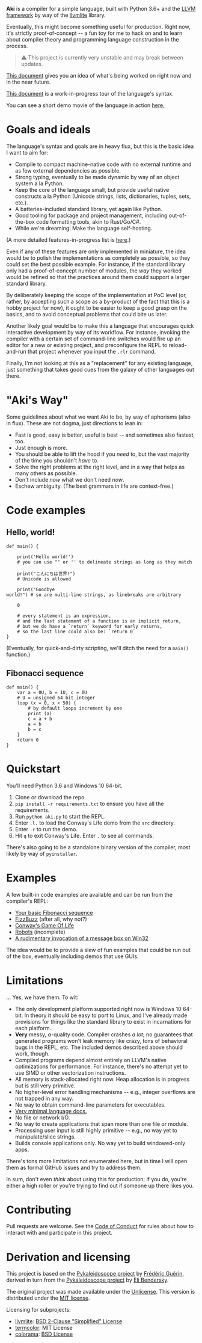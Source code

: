 **Aki** is a compiler for a simple language, built with Python 3.6+ and the [LLVM framework](https://www.llvm.org) by way of the [llvmlite](http://llvmlite.pydata.org/en/latest/) library.

Eventually, this might become something useful for production. Right now, it's strictly proof-of-concept -- a fun toy for me to hack on and to learn about compiler theory and programming language construction in the process.

> ⚠ This project is currently very unstable and may break between updates.

[This document](whats-next.md) gives you an idea of what's being worked on right now and in the near future.

[This document](language.md) is a work-in-progress tour of the language's syntax.

You can see a short demo movie of the language in action [here.](https://www.youtube.com/watch?v=9vZ4oFCFOl8)

# Goals and ideals

The language's syntax and goals are in heavy flux, but this is the basic idea I want to aim for:

* Compile to compact machine-native code with no external runtime and as few external dependencies as possible.
* Strong typing, eventually to be made dynamic by way of an object system a la Python.
* Keep the core of the language small, but provide useful native constructs a la Python (Unicode strings, lists, dictionaries, tuples, sets, etc.).
* A batteries-included standard library, yet again like Python.
* Good tooling for package and project management, including out-of-the-box code formatting tools, akin to Rust/Go/C#.
* While we're dreaming: Make the language self-hosting.

(A more detailed features-in-progress list is [here](mvp.md).)

Even if any of these features are only implemented in miniature, the idea would be to polish the implementations as completely as possible, so they could set the best possible example. For instance, if the standard library only had a proof-of-concept number of modules, the *way* they worked would be refined so that the practices around them could support a larger standard library.

By deliberately keeping the scope of the implementation at PoC level (or, rather, by accepting such a scope as a by-product of the fact that this is a hobby project for now), it ought to be easier to keep a good grasp on the basics, and to avoid conceptual problems that could bite us later.

Another likely goal would be to make this a language that encourages quick interactive development by way of its workflow. For instance, invoking the compiler with a certain set of command-line switches would fire up an editor for a new or existing project, and preconfigure the REPL to reload-and-run that project whenever you input the `.rlr` command.

Finally, I'm not looking at this as a "replacement" for any existing language, just something that takes good cues from the galaxy of other languages out there.

# "Aki's Way"

Some guidelines about what we want Aki to be, by way of aphorisms (also in flux). These are not dogma, just directions to lean in:

* Fast is good, easy is better, useful is best -- and sometimes also fastest, too.
* Just enough is more.
* You should be able to lift the hood if you *need* to, but the vast majority of the time you shouldn't *have* to.
* Solve the right problems at the right level, and in a way that helps as many others as possible.
* Don't include *now* what we don't need *now*.
* Eschew ambiguity. (The best grammars in life are context-free.)

# Code examples

## Hello, world!

```
def main() {
    
    print('Hello world!')
    # you can use "" or '' to delineate strings as long as they match

    print("こんにちは世界!")
    # Unicode is allowed

    print("Goodbye
world!") # so are multi-line strings, as linebreaks are arbitrary

    0

    # every statement is an expression,
    # and the last statement of a function is an implicit return,
    # but we do have a `return` keyword for early returns,
    # so the last line could also be: `return 0`
}
```

(Eventually, for quick-and-dirty scripting, we'll ditch the need for a `main()` function.)

## Fibonacci sequence

```
def main() {
    var a = 0U, b = 1U, c = 0U
    # U = unsigned 64-bit integer
    loop (x = 0, x < 50) {
        # by default loops increment by one
        print (a)
        c = a + b
        a = b
        b = c
    }
    return 0
}
```

# Quickstart

You'll need Python 3.6 and Windows 10 64-bit.

1. Clone or download the repo.
2. `pip install -r requirements.txt` to ensure you have all the requirements.
2. Run `python aki.py` to start the REPL.
3. Enter `.l.` to load the Conway's Life demo from the `src` directory.
4. Enter `.r` to run the demo.
5. Hit `q` to exit Conway's Life. Enter `.` to see all commands.

There's also going to be a standalone binary version of the compiler, most likely by way of `pyinstaller`.

# Examples

A few built-in code examples are available and can be run from the compiler's REPL:

* [Your basic Fibonacci sequence](src/fib.aki)
* [FizzBuzz](src/fb.aki) (after all, why not?)
* [Conway's Game Of Life](src/l.aki)
* [Robots](src/robots.aki) (incomplete)
* [A rudimentary invocation of a message box on Win32](src/msg.aki)

The idea would be to provide a slew of fun examples that could be run out of the box, eventually including demos that use GUIs.

# Limitations

... Yes, we have them. To wit:

* The only development platform supported right now is Windows 10 64-bit. In theory it should be easy to port to Linux, and I've already made provisions for things like the standard library to exist in incarnations for each platform.
* **Very** messy, α-quality code. Compiler crashes *a lot*; no guarantees that generated programs won't leak memory like crazy, tons of behavioral bugs in the REPL, etc. The included demos described above should work, though.
* Compiled programs depend almost entirely on LLVM's native optimizations for performance. For instance, there's no attempt yet to use SIMD or other vectorization instructions.
* All memory is stack-allocated right now. Heap allocation is in progress but is still very primitive.
* No higher-level error handling mechanisms -- e.g., integer overflows are not trapped in any way.
* No way to obtain command-line parameters for executables.
* [Very minimal language docs.](language.md)
* No file or network I/O.
* No way to create applications that span more than one file or module.
* Processing user input is still highly primitive -- e.g., no way yet to manipulate/slice strings.
* Builds console applications only. No way yet to build windowed-only apps.

There's tons more limitations not enumerated here, but in time I will open them as formal GitHub issues and try to address them.

In sum, don't even *think* about using this for production; if you do, you're either a high roller or you're trying to find out if someone up there likes you.

# Contributing

Pull requests are welcome. See the [Code of Conduct](code-of-conduct.md) for rules about how to interact with and participate in this project.

# Derivation and licensing

This project is based on the 
[Pykaleidoscope project](https://github.com/frederickjeanguerin/pykaleidoscope) by [Frédéric Guérin](https://github.com/frederickjeanguerin), 
derived in turn from the [Pykaleidoscope project](https://github.com/eliben/pykaleidoscope) by [Eli Bendersky](https://github.com/eliben).

The original project was made available under the [Unlicense](https://github.com/eliben/pykaleidoscope/blob/master/LICENSE). This version is distributed under the [MIT license](LICENSE.TXT).

Licensing for subprojects:

* [llvmlite](http://llvmlite.pydata.org/en/latest/): [BSD 2-Clause "Simplified" License](https://github.com/numba/llvmlite/blob/master/LICENSE)
* [termcolor](https://pypi.org/project/termcolor/): MIT License
* [colorama](https://pypi.org/project/colorama/): [BSD License](https://github.com/tartley/colorama/blob/master/LICENSE.txt)

